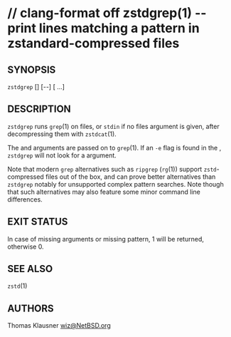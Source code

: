 // clang-format off
zstdgrep(1) -- print lines matching a pattern in zstandard-compressed files
============================================================================

SYNOPSIS
--------

`zstdgrep` [<grep-flags>] [--] <pattern> [<files> ...]


DESCRIPTION
-----------
`zstdgrep` runs `grep`(1) on files, or `stdin` if no files argument is given, after decompressing them with `zstdcat`(1).

The <grep-flags> and <pattern> arguments are passed on to `grep`(1).  If an `-e` flag is found in the <grep-flags>, `zstdgrep` will not look for a <pattern> argument.

Note that modern `grep` alternatives such as `ripgrep` (`rg`(1)) support `zstd`-compressed files out of the box,
and can prove better alternatives than `zstdgrep` notably for unsupported complex pattern searches.
Note though that such alternatives may also feature some minor command line differences.

EXIT STATUS
-----------
In case of missing arguments or missing pattern, 1 will be returned, otherwise 0.

SEE ALSO
--------
`zstd`(1)

AUTHORS
-------
Thomas Klausner <wiz@NetBSD.org>
